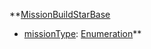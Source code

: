 **[MissionBuildStarBase](VanillaMissionBuildStarBase.md)
  * [missionType](VanillamissionType.md): [Enumeration](Enumeration.md)**

